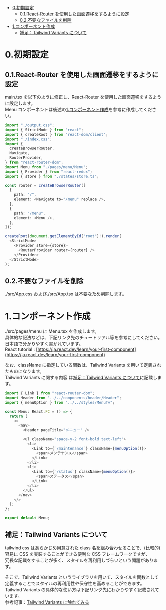 - [0.初期設定](#0初期設定)
  - [0.1.React-Router を使用した画面遷移をするように設定](#01react-router-を使用した画面遷移をするように設定)
  - [0.2.不要なファイルを削除](#02不要なファイルを削除)
- [1.コンポーネント作成](#1コンポーネント作成)
  - [補足：Tailwind Variants について](#補足tailwind-variants-について)

# 0.初期設定

## 0.1.React-Router を使用した画面遷移をするように設定

main.tsx を以下のように修正し、React-Router を使用した画面遷移をするように設定します。  
Menu コンポーネントは後述の[1.コンポーネント作成](#1コンポーネント作成)を参考に作成してください。

```typescript
import "./output.css";
import { StrictMode } from "react";
import { createRoot } from "react-dom/client";
import "./index.css";
import {
  createBrowserRouter,
  Navigate,
  RouterProvider,
} from "react-router-dom";
import Menu from "./pages/menu/Menu";
import { Provider } from "react-redux";
import { store } from "./states/store.ts";

const router = createBrowserRouter([
  {
    path: "/",
    element: <Navigate to="/menu" replace />,
  },
  {
    path: "/menu",
    element: <Menu />,
  },
]);

createRoot(document.getElementById("root")!).render(
  <StrictMode>
    <Provider store={store}>
      <RouterProvider router={router} />
    </Provider>
  </StrictMode>
);
```

## 0.2.不要なファイルを削除

./src/App.css および./src/App.tsx は不要なため削除します。

# 1.コンポーネント作成

./src/pages/menu に Menu.tsx を作成します。  
具体的な記法などは、下記リンク先のチュートリアル等を参考にしてください。日本語で分かりやすく書かれています。  
React tutorial : [https://ja.react.dev/learn/your-first-component](https://ja.react.dev/learn/your-first-component)

なお、className に指定している関数は、Tailwind Variants を用いて定義されたものになります。  
Tailwind Variants に関する内容 は[補足：Tailwind Variants について](#補足tailwind-variants-について)に記載します。

```typescript
import { Link } from "react-router-dom";
import Header from "../../components/header/Header";
import { menuOption } from "../../styles/MenuTv";

const Menu: React.FC = () => {
  return (
    <>
      <nav>
        <Header pageTitle="メニュー" />

        <ul className="space-y-2 font-bold text-left">
          <li>
            <Link to={`/maintenance`} className={menuOption()}>
              <span>メンテナンス</span>
            </Link>
          </li>
          <li>
            <Link to={`/status`} className={menuOption()}>
              <span>ステータス</span>
            </Link>
          </li>
        </ul>
      </nav>
    </>
  );
};

export default Menu;
```

## 補足：Tailwind Variants について

tailwind css はあらかじめ用意された class 名を組み合わせることで、(比較的)容易に CSS を実装することができる便利な CSS フレームワークですが、  
冗長な記載をすることが多く、スタイルを再利用しづらいという問題があります。

そこで、Tailwind Variants というライブラリを用いて、スタイルを関数として定義することでスタイルの再利用性や保守性を高めることができます。  
Tailwind Variants の具体的な使い方は下記リンク先にわかりやすく記載されています。  
参考記事：[Tailwind Variants に触れてみる](https://zenn.dev/yend724/articles/20230603-wgnqrgmj8kymzpev)
